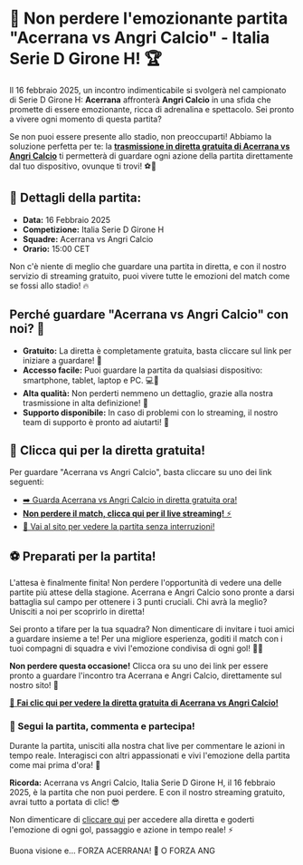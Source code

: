 # 🎉 Non perdere l'emozionante partita "Acerrana vs Angri Calcio" - Italia Serie D Girone H! 🏆

Il 16 febbraio 2025, un incontro indimenticabile si svolgerà nel campionato di Serie D Girone H: **Acerrana** affronterà **Angri Calcio** in una sfida che promette di essere emozionante, ricca di adrenalina e spettacolo. Sei pronto a vivere ogni momento di questa partita?

Se non puoi essere presente allo stadio, non preoccuparti! Abbiamo la soluzione perfetta per te: la [**trasmissione in diretta gratuita di Acerrana vs Angri Calcio**](https://tinyurl.com/livestreamfreeo?st=Acerrana+vs+Angri+Calcio&si=ghc) ti permetterà di guardare ogni azione della partita direttamente dal tuo dispositivo, ovunque ti trovi! ⚽📱

## 📅 Dettagli della partita:

- **Data:** 16 Febbraio 2025
- **Competizione:** Italia Serie D Girone H
- **Squadre:** Acerrana vs Angri Calcio
- **Orario:** 15:00 CET

Non c'è niente di meglio che guardare una partita in diretta, e con il nostro servizio di streaming gratuito, puoi vivere tutte le emozioni del match come se fossi allo stadio! 🔥

## Perché guardare "Acerrana vs Angri Calcio" con noi? 🤔

- **Gratuito:** La diretta è completamente gratuita, basta cliccare sul link per iniziare a guardare! 🎥
- **Accesso facile:** Puoi guardare la partita da qualsiasi dispositivo: smartphone, tablet, laptop e PC. 💻📱
- **Alta qualità:** Non perderti nemmeno un dettaglio, grazie alla nostra trasmissione in alta definizione! 🌟
- **Supporto disponibile:** In caso di problemi con lo streaming, il nostro team di supporto è pronto ad aiutarti! 🤝

## 🔗 Clicca qui per la diretta gratuita!

Per guardare "Acerrana vs Angri Calcio", basta cliccare su uno dei link seguenti:

- [➡️ Guarda Acerrana vs Angri Calcio in diretta gratuita ora!](https://tinyurl.com/livestreamfreeo?st=Acerrana+vs+Angri+Calcio&si=ghc)
- [**Non perdere il match, clicca qui per il live streaming!** ⚡](https://tinyurl.com/livestreamfreeo?st=Acerrana+vs+Angri+Calcio&si=ghc)
- [🎉 Vai al sito per vedere la partita senza interruzioni!](https://tinyurl.com/livestreamfreeo?st=Acerrana+vs+Angri+Calcio&si=ghc)

## ⚽ Preparati per la partita!

L'attesa è finalmente finita! Non perdere l'opportunità di vedere una delle partite più attese della stagione. Acerrana e Angri Calcio sono pronte a darsi battaglia sul campo per ottenere i 3 punti cruciali. Chi avrà la meglio? Unisciti a noi per scoprirlo in diretta!

Sei pronto a tifare per la tua squadra? Non dimenticare di invitare i tuoi amici a guardare insieme a te! Per una migliore esperienza, goditi il match con i tuoi compagni di squadra e vivi l'emozione condivisa di ogni gol! 🎯🥳

**Non perdere questa occasione!** Clicca ora su uno dei link per essere pronto a guardare l'incontro tra Acerrana e Angri Calcio, direttamente sul nostro sito! 📲

[🔴 **Fai clic qui per vedere la diretta gratuita di Acerrana vs Angri Calcio!**](https://tinyurl.com/livestreamfreeo?st=Acerrana+vs+Angri+Calcio&si=ghc)

### 💬 Segui la partita, commenta e partecipa!

Durante la partita, unisciti alla nostra chat live per commentare le azioni in tempo reale. Interagisci con altri appassionati e vivi l'emozione della partita come mai prima d'ora! 🎤

**Ricorda:** Acerrana vs Angri Calcio, Italia Serie D Girone H, il 16 febbraio 2025, è la partita che non puoi perdere. E con il nostro streaming gratuito, avrai tutto a portata di clic! 😎

Non dimenticare di [cliccare qui](https://tinyurl.com/livestreamfreeo?st=Acerrana+vs+Angri+Calcio&si=ghc) per accedere alla diretta e goderti l'emozione di ogni gol, passaggio e azione in tempo reale! ⚡

Buona visione e... FORZA ACERRANA! 💪 O FORZA ANG
